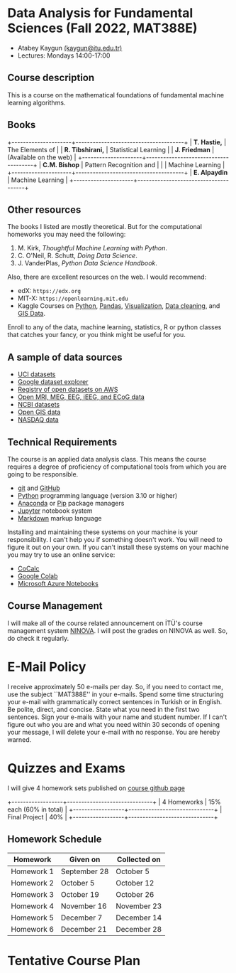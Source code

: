 # Data Analysis for Fundamental Sciences (Fall 2022, MAT388E)

* Atabey Kaygun [(kaygun\@itu.edu.tr)](mailto:kaygun@itu.edu.tr)
* Lectures: Mondays 14:00-17:00 


## Course description

This is a course on the mathematical foundations of fundamental machine learning algorithms.


## Books

+---------------------+--------------------------------------+
| **T. Hastie,**      |  The Elements of                     |
| **R. Tibshirani,**  |  Statistical Learning                |
| **J. Friedman**     |  (Available on the web)              |
+---------------------+--------------------------------------+
| **C.M. Bishop**     | Pattern Recognition and              |
|                     | Machine Learning                     |
+---------------------+--------------------------------------+
| **E. Alpaydin**     | Machine Learning                     |
+---------------------+--------------------------------------+

## Other resources

The books I listed are mostly theoretical. But for the computational homeworks you may need the following:

1. M. Kirk, *Thoughtful Machine Learning with Python*.
2. C. O'Neil, R. Schutt, *Doing Data Science*.
4. J. VanderPlas, *Python Data Science Handbook*.

Also, there are excellent resources on the web. I would recommend:

* edX: `https://edx.org`
* MIT-X: `https://openlearning.mit.edu`
* Kaggle Courses on [Python](https://www.kaggle.com/learn/python), [Pandas](https://www.kaggle.com/learn/pandas), [Visualization](https://www.kaggle.com/learn/data-visualization), [Data cleaning](https://www.kaggle.com/learn/data-cleaning), and [GIS Data](https://www.kaggle.com/learn/geospatial-analysis).

Enroll to any of the data, machine learning, statistics, R or python classes that catches your fancy, or you think might be useful for you.

## A sample of data sources

* [UCI datasets](https://archive.ics.uci.edu/ml/datasets.php)
* [Google dataset explorer](https://www.google.com/publicdata/directory)
* [Registry of open datasets on AWS](https://registry.opendata.aws/)
* [Open MRI, MEG, EEG, iEEG, and ECoG data](https://openneuro.org/)
* [NCBI datasets](https://www.ncbi.nlm.nih.gov/datasets/)
* [Open GIS data](https://www.usgs.gov/products/data-and-tools/gis-data)
* [NASDAQ data](https://data.nasdaq.com/search)

## Technical Requirements

The course is an applied data analysis class.  This means the course requires a degree of proficiency of computational tools from which you are going to be responsible.

* [git](https://git-scm.com/) and [GitHub](https://github.com/)
* [Python](https://www.python.org) programming language (version 3.10 or higher)
* [Anaconda](https://www.anaconda.com/) or [Pip](https://pypi.org/project/pip/) package managers
* [Jupyter](https://jupyter.org/) notebook system
* [Markdown](https://en.wikipedia.org/wiki/Markdown) markup language

Installing and maintaining these systems on your machine is your responsibility. I can't help you if something doesn't work. You will need to figure it out on your own.  If you can't install these systems on your machine you may try to use an online service:

* [CoCalc](https://cocalc.com/) 
* [Google Colab](https://colab.research.google.com/)
* [Microsoft Azure Notebooks](https://visualstudio.microsoft.com/vs/features/notebooks-at-microsoft/)

## Course Management

I will make all of the course related announcement on İTÜ's course management system [NINOVA](https://ninova.itu.edu.tr). I will post the grades on NINOVA as well. So, do check it regularly.

# E-Mail Policy

I receive approximately 50 e-mails per day. So, if you need to contact me, use the subject ``MAT388E'' in your e-mails. Spend some time structuring your e-mail with grammatically correct sentences in Turkish or in English. Be polite, direct, and concise. State what you need in the first two sentences.  Sign your e-mails with your name and student number. If I can't figure out who you are and what you need within 30 seconds of opening your message, I will delete your e-mail with no response. You are hereby warned.

# Quizzes and Exams

I will give 4 homework sets published on [course github page]()

+------------------+------------------------------+
| 4 Homeworks      |  15\% each (60\% in total)   |
+------------------+------------------------------+
| Final Project    |  40\%                        |
+------------------+------------------------------+

## Homework Schedule

| **Homework** | **Given on** | **Collected on** |
|--------------|--------------|------------------|
|  Homework 1  | September 28 | October 5     |
|  Homework 2  | October 5    | October 12    |
|  Homework 3  | October 19   | October 26    |
|  Homework 4  | November 16  | November 23   |
|  Homework 5  | December 7   | December 14   |
|  Homework 6  | December 21  | December 28   |


# Tentative Course Plan


